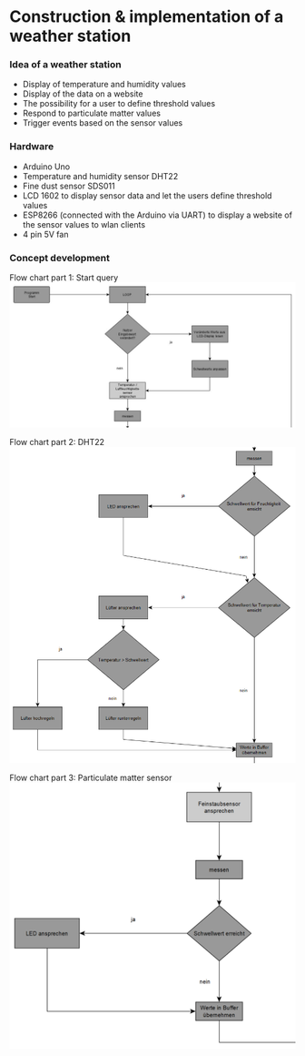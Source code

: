 # Construction & implementation of a weather station

### Idea of a weather station

- Display of temperature and humidity values
- Display of the data on a website
- The possibility for a user to define threshold values
- Respond to particulate matter values
- Trigger events based on the sensor values

### Hardware
- Arduino Uno
- Temperature and humidity sensor DHT22
- Fine dust sensor SDS011
- LCD 1602 to display sensor data and let the users define threshold values
- ESP8266 (connected with the Arduino via UART) to display a website of the sensor values to wlan clients
- 4 pin 5V fan

### Concept development
Flow chart part 1: Start query
![Weather station development](./Presentation/images/Ablaufdiagramm2Start.jpg "Start query workflow")

Flow chart part 2: DHT22
![Weather station development](./Presentation/images/AD_TempFeucht.png "Workflow of DHT22")

Flow chart part 3: Particulate matter sensor
![Weather station development](./Presentation/images/AD_Feinstaub.png "Workflow of Particulate matter sensor")

